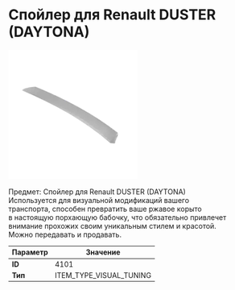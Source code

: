 # Спойлер для Renault DUSTER (DAYTONA)

![Item Image](../img/4101.webp?raw=true)

Предмет: Спойлер для Renault DUSTER (DAYTONA)<br>Используется для визуальной модификаций вашего<br>транспорта, способен превратить ваше ржавое корыто<br>в настоящую порхающую бабочку, что обязательно привлечет<br>внимание прохожих своим уникальным стилем и красотой.<br>Можно передавать и продавать.


| Параметр | Значение |
|----------|----------|
| **ID** | 4101 |
| **Тип** | ITEM_TYPE_VISUAL_TUNING |

